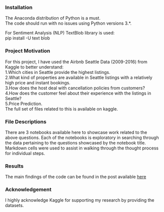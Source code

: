 ### Installation
The Anaconda distribution of Python is a must.<br>
The code should run with no issues using Python versions 3.*.<br>

For Sentiment Analysis (NLP) TextBlob library is used:<br>
	pip install -U text blob<br>

### Project Motivation
For this project, I have used the Airbnb Seattle Data (2009-2016) from Kaggle to better understand:<br>
1.Which cities in Seattle provide the highest listings.<br>
2.What kind of properties are available in Seattle listings with a relatively high price and instant bookings.<br>
3.How does the host deal with cancellation policies from customers?<br>
4.How does the customer feel about their experience with the listings in Seattle?<br>
5.Price Prediction.<br>
The full set of files related to this is available on kaggle. <br>

### File Descriptions
There are 3 notebooks available here to showcase work related to the above questions. Each of the notebooks is exploratory in searching through the data pertaining to the questions showcased by the notebook title. Markdown cells were used to assist in walking through the thought process for individual steps.<br>

### Results
The main findings of the code can be found in the post available <a href = "https://medium.com/@jainpranjal4444/how-to-break-the-ice-with-datasets-and-then-leverage-their-friendship-to-gain-useful-insights-c1301030f1c4">here</a>

### Acknowledgement
 I highly acknowledge Kaggle for supporting my research by providing the datasets. <br>



```python

```
